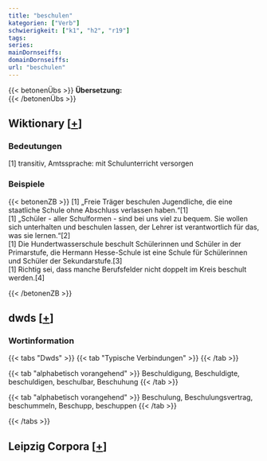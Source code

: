 ```yaml
---
title: "beschulen"
kategorien: ["Verb"]
schwierigkeit: ["k1", "h2", "r19"]
tags:
series:
mainDornseiffs:
domainDornseiffs:
url: "beschulen"
---
```


{{< betonenÜbs >}}
**Übersetzung:**  
{{< /betonenÜbs >}}

## Wiktionary [[+](https://de.wiktionary.org/wiki/beschulen)]

### Bedeutungen
[1] transitiv, Amtssprache: mit Schulunterricht versorgen  

### Beispiele
{{< betonenZB >}}
[1] „Freie Träger beschulen Jugendliche, die eine staatliche Schule ohne Abschluss verlassen haben.“[1]  
[1] „Schüler - aller Schulformen - sind bei uns viel zu bequem. Sie wollen sich unterhalten und beschulen lassen, der Lehrer ist verantwortlich für das, was sie lernen.“[2]  
[1] Die Hundertwasserschule beschult Schülerinnen und Schüler in der Primarstufe, die Hermann Hesse-Schule ist eine Schule für Schülerinnen und Schüler der Sekundarstufe.[3]  
[1] Richtig sei, dass manche Berufsfelder nicht doppelt im Kreis beschult werden.[4]  

{{< /betonenZB >}}


## dwds [[+](https://www.dwds.de/wb/beschulen)]

### Wortinformation
{{< tabs "Dwds" >}}
{{< tab "Typische Verbindungen" >}}
{{< /tab >}}

{{< tab "alphabetisch vorangehend" >}}
Beschuldigung, Beschuldigte, beschuldigen, beschulbar, Beschuhung
{{< /tab >}}

{{< tab "alphabetisch vorangehend" >}}
Beschulung, Beschulungsvertrag, beschummeln, Beschupp, beschuppen
{{< /tab >}}

{{< /tabs >}}

## Leipzig Corpora [[+](https://corpora.uni-leipzig.de/en/res?word=beschulen&corpusId=deu_newscrawl-public_2018)]

